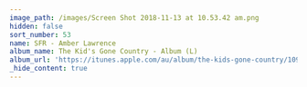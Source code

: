 ```yaml
---
image_path: /images/Screen Shot 2018-11-13 at 10.53.42 am.png
hidden: false
sort_number: 53
name: SFR - Amber Lawrence
album_name: The Kid's Gone Country - Album (L)
album_url: 'https://itunes.apple.com/au/album/the-kids-gone-country/1092476425'
_hide_content: true
---
```

